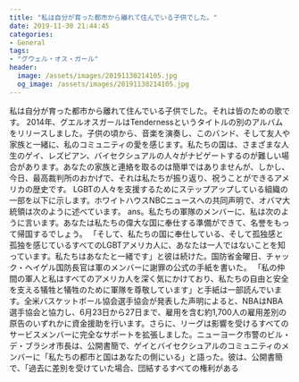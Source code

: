 ```yaml
---
title: "私は自分が育った都市から離れて住んでいる子供でした。"
date: 2019-11-30 21:44:45
categories:
- General
tags:
- "グウェル・オス・ガール"
header:
  image: /assets/images/20191130214105.jpg
  og_image: /assets/images/20191130214105.jpg
---
```


私は自分が育った都市から離れて住んでいる子供でした。それは皆のための歌です。 2014年、グエルオスガールはTendernessというタイトルの別のアルバムをリリースしました。子供の頃から、音楽を演奏し、このバンド、そして友人や家族と一緒に、私のコミュニティの愛を感じます。私たちの国は、さまざまな人生のゲイ、レズビアン、バイセクシュアルの人々がナビゲートするのが難しい場合があります。あなたの家族と連絡を取るのは簡単ではありませんが、しかし、今日、最高裁判所のおかげで、それは私たちが振り返り、祝うことができるアメリカの歴史です。 LGBTの人々を支援するためにステップアップしている組織の一部を以下に示します。ホワイトハウスNBCニュースへの共同声明で、オバマ大統領は次のように述べています。 ans。私たちの軍隊のメンバーに、私は次のように言います。あなたは私たちの偉大な国に奉仕する準備ができて、名誉をもって帰国するでしょう。 「そして、私たちの国に奉仕している、そして孤独感と孤独を感じているすべてのLGBTアメリカ人に、あなたは一人ではないことを知っています。私たちはあなたと一緒です」と彼は続けた。国防省金曜日、チャック・ヘイゲル国防長官は軍のメンバーに謝罪の公式の手紙を書いた。 「私の仲間の軍人と私はすべてのアメリカ人を深く気にかけており、私たちの自由と安全を支える犠牲と犠牲のために軍隊を尊敬しています」と手紙は一部読んでいます。全米バスケットボール協会選手協会が発表した声明によると、NBAはNBA選手協会と協力し、6月23日から27日まで、雇用を含む約1,700人の雇用差別の原告のいずれかに資金援助を行います。さらに、リーグは影響を受けるすべてのサービスメンバーに完全なサポートを拡張しました。ニューヨーク市警のビル・デ・ブラシオ市長は、公開書簡で、ゲイとバイセクシュアルのコミュニティのメンバーに「私たちの都市と国はあなたの側にいる」と語った。彼は、公開書簡で、「過去に差別を受けていた場合、団結するすべての権利がある
